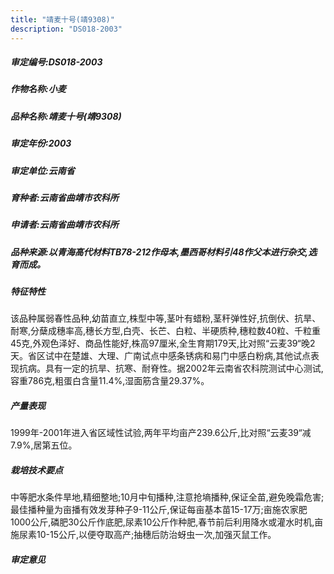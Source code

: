 ```yaml
---
title: "靖麦十号(靖9308)"
description: "DS018-2003"
---
```

##### 审定编号:DS018-2003

##### 作物名称:小麦

##### 品种名称:靖麦十号(靖9308)

##### 审定年份:2003

##### 审定单位:云南省

##### 育种者:云南省曲靖市农科所

##### 申请者:云南省曲靖市农科所

##### 品种来源:以青海高代材料TB78-212作母本,墨西哥材料引48作父本进行杂交,选育而成。

##### 特征特性
该品种属弱春性品种,幼苗直立,株型中等,茎叶有蜡粉,茎秆弹性好,抗倒伏、抗旱、耐寒,分蘖成穗率高,穗长方型,白壳、长芒、白粒、半硬质种,穗粒数40粒、千粒重45克,外观色泽好、商品性能好,株高97厘米,全生育期179天,比对照“云麦39“晚2天。省区试中在楚雄、大理、广南试点中感条锈病和易门中感白粉病,其他试点表现抗病。具有一定的抗旱、抗寒、耐脊性。据2002年云南省农科院测试中心测试,容重786克,粗蛋白含量11.4%,湿面筋含量29.37%。

##### 产量表现
1999年-2001年进入省区域性试验,两年平均亩产239.6公斤,比对照“云麦39“减7.9%,居第五位。

##### 栽培技术要点
中等肥水条件旱地,精细整地;10月中旬播种,注意抢墒播种,保证全苗,避免晚霜危害;最佳播种量为亩播有效发芽种子9-11公斤,保证每亩基本苗15-17万;亩施农家肥1000公斤,磷肥30公斤作底肥,尿素10公斤作种肥,春节前后利用降水或灌水时机,亩施尿素10-15公斤,以便夺取高产;抽穗后防治蚜虫一次,加强灭鼠工作。

##### 审定意见

